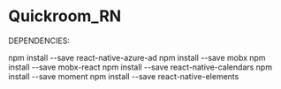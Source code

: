 # Quickroom_RN

DEPENDENCIES:

npm install --save react-native-azure-ad
npm install --save mobx
npm install --save mobx-react
npm install --save react-native-calendars
npm install --save moment
npm install --save react-native-elements
